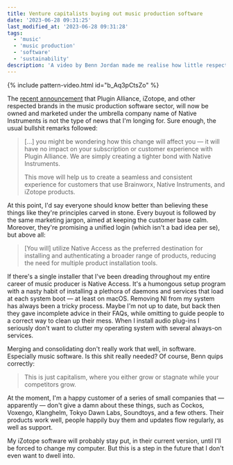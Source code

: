 ```yaml
---
title: Venture capitalists buying out music production software
date: '2023-06-28 09:31:25'
last_modified_at: '2023-06-28 09:31:28'
tags:
  - 'music'
  - 'music production'
  - 'software'
  - 'sustainability'
description: 'A video by Benn Jordan made me realise how little respect I hold for the idea that growth is a given, in this capitalist world I live in.'
---
```

{% include pattern-video.html id="b_Aq3pCtsZo" %}

The [recent announcement](https://www.plugin-alliance.com/en/blog/blogpost/items/plugin-alliance-brainworx-and-izotope-now-native-instruments.html) that Plugin Alliance, iZotope, and other respected brands in the music production software sector, will now be owned and marketed under the umbrella company name of Native Instruments is not the type of news that I'm longing for. Sure enough, the usual bullshit remarks followed:

> [&hellip;] you might be wondering how this change will affect you — it will have no impact on your subscription or customer experience with Plugin Alliance. We are simply creating a tighter bond with Native Instruments.
> 
> This move will help us to create a seamless and consistent experience for customers that use Brainworx, Native Instruments, and iZotope products.

At this point, I'd say everyone should know better than believing these things like they're principles carved in stone. Every buyout is followed by the same marketing jargon, aimed at keeping the customer base calm. Moreover, they're promising a unified login (which isn't a bad idea per se), but above all:

> [You will] utilize Native Access as the preferred destination for installing and authenticating a broader range of products, reducing the need for multiple product installation tools.

If there's a single installer that I've been dreading throughout my entire career of music producer is Native Access. It's a humongous setup program with a nasty habit of installing a plethora of daemons and services that load at each system boot — at least on macOS. Removing NI from my system has always been a tricky process. Maybe I'm not up to date, but back then they gave incomplete advice in their FAQs, while omitting to guide people to a correct way to clean up their mess. When I install audio plug-ins I seriously don't want to clutter my operating system with several always-on services.

Merging and consolidating don't really work that well, in software. Especially music software. Is this shit really needed? Of course, Benn quips correctly:

> This is just capitalism, where you either grow or stagnate while your competitors grow.

At the moment, I'm a happy customer of a series of small companies that — apparently — don't give a damn about these things, such as Cockos, Voxengo, Klanghelm, Tokyo Dawn Labs, Soundtoys, and a few others. Their products work well, people happily buy them and updates flow regularly, as well as support.

My iZotope software will probably stay put, in their current version, until I'll be forced to change my computer. But this is a step in the future that I don't even want to dwell into.